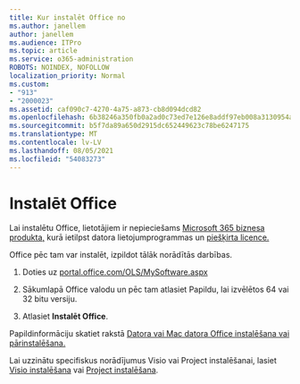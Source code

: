 ```yaml
---
title: Kur instalēt Office no
ms.author: janellem
author: janellem
ms.audience: ITPro
ms.topic: article
ms.service: o365-administration
ROBOTS: NOINDEX, NOFOLLOW
localization_priority: Normal
ms.custom:
- "913"
- "2000023"
ms.assetid: caf090c7-4270-4a75-a873-cb8d094dcd82
ms.openlocfilehash: 6b38246a350fb0a2ad0c73ed7e126e8addf97eb008a3130954a2c01ecc8f4eaf
ms.sourcegitcommit: b5f7da89a650d2915dc652449623c78be6247175
ms.translationtype: MT
ms.contentlocale: lv-LV
ms.lasthandoff: 08/05/2021
ms.locfileid: "54083273"
---
```

# <a name="install-office"></a>Instalēt Office

Lai instalētu Office, lietotājiem ir nepieciešams [Microsoft 365 biznesa produkta,](https://support.office.com/article/f8ab5e25-bf3f-4a47-b264-174b1ee925fd?wt.mc_id=Alchemy_ClientDIA) kurā ietilpst datora lietojumprogrammas un [piešķirta licence.](https://docs.microsoft.com/microsoft-365/admin/add-users/add-users)
  
Office pēc tam var instalēt, izpildot tālāk norādītās darbības.
  
1. Doties uz [portal.office.com/OLS/MySoftware.aspx](https://portal.office.com/OLS/MySoftware.aspx)

2. Sākumlapā Office valodu un pēc tam atlasiet  Papildu, lai izvēlētos 64 vai 32 bitu versiju.

3. Atlasiet **Instalēt Office**.

Papildinformāciju skatiet rakstā [Datora vai Mac datora Office instalēšana vai pārinstalēšana.](https://support.office.com/article/4414eaaf-0478-48be-9c42-23adc4716658?wt.mc_id=Alchemy_ClientDIA)
  
Lai uzzinātu specifiskus norādījumus Visio vai Project instalēšanai, lasiet [Visio instalēšana](https://support.office.com/article/f98f21e3-aa02-4827-9167-ddab5b025710) vai [Project instalēšana](https://support.office.com/article/7059249b-d9fe-4d61-ab96-5c5bf435f281).
